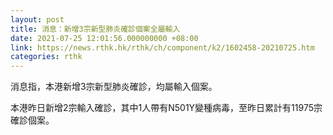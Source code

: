 ```yaml
---
layout: post
title: 消息：新增3宗新型肺炎確診個案全屬輸入
date: 2021-07-25 12:01:56.000000000 +08:00
link: https://news.rthk.hk/rthk/ch/component/k2/1602458-20210725.htm
categories: rthk
---
```


消息指，本港新增3宗新型肺炎確診，均屬輸入個案。

本港昨日新增2宗輸入確診，其中1人帶有N501Y變種病毒，至昨日累計有11975宗確診個案。
